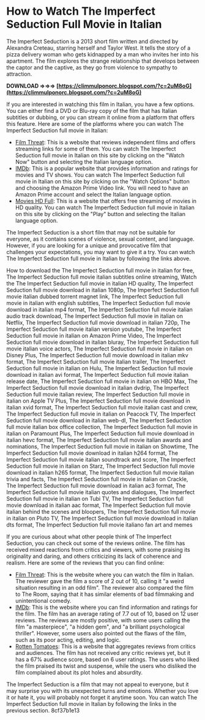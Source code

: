 # How to Watch The Imperfect Seduction Full Movie in Italian
 
The Imperfect Seduction is a 2013 short film written and directed by Alexandra Creteau, starring herself and Taylor West. It tells the story of a pizza delivery woman who gets kidnapped by a man who invites her into his apartment. The film explores the strange relationship that develops between the captor and the captive, as they go from violence to sympathy to attraction.
 
**DOWNLOAD ⇒⇒⇒ [https://climmulponorc.blogspot.com/?c=2uM8oG](https://climmulponorc.blogspot.com/?c=2uM8oG)**


 
If you are interested in watching this film in Italian, you have a few options. You can either find a DVD or Blu-ray copy of the film that has Italian subtitles or dubbing, or you can stream it online from a platform that offers this feature. Here are some of the platforms where you can watch The Imperfect Seduction full movie in Italian:
 
- [Film Threat](https://filmthreat.com/reviews/the-imperfect-seduction/): This is a website that reviews independent films and offers streaming links for some of them. You can watch The Imperfect Seduction full movie in Italian on this site by clicking on the "Watch Now" button and selecting the Italian language option.
- [IMDb](https://www.imdb.com/title/tt10932100/): This is a popular website that provides information and ratings for movies and TV shows. You can watch The Imperfect Seduction full movie in Italian on this site by clicking on the "Watch Options" button and choosing the Amazon Prime Video link. You will need to have an Amazon Prime account and select the Italian language option.
- [Movies HD Full](https://s3-us-west-1.amazonaws.com/movies-hd-full/n105/Watch-The-Imperfect-Seduction-2013-Full-Movie.html): This is a website that offers free streaming of movies in HD quality. You can watch The Imperfect Seduction full movie in Italian on this site by clicking on the "Play" button and selecting the Italian language option.

The Imperfect Seduction is a short film that may not be suitable for everyone, as it contains scenes of violence, sexual content, and language. However, if you are looking for a unique and provocative film that challenges your expectations, you may want to give it a try. You can watch The Imperfect Seduction full movie in Italian by following the links above.
 
How to download the The Imperfect Seduction full movie in italian for free,  The Imperfect Seduction full movie italian subtitles online streaming,  Watch the The Imperfect Seduction full movie in italian HD quality,  The Imperfect Seduction full movie download in italian 1080p,  The Imperfect Seduction full movie italian dubbed torrent magnet link,  The Imperfect Seduction full movie in italian with english subtitles,  The Imperfect Seduction full movie download in italian mp4 format,  The Imperfect Seduction full movie italian audio track download,  The Imperfect Seduction full movie in italian on Netflix,  The Imperfect Seduction full movie download in italian 720p,  The Imperfect Seduction full movie italian version youtube,  The Imperfect Seduction full movie in italian on Amazon Prime Video,  The Imperfect Seduction full movie download in italian bluray,  The Imperfect Seduction full movie italian voice actors,  The Imperfect Seduction full movie in italian on Disney Plus,  The Imperfect Seduction full movie download in italian mkv format,  The Imperfect Seduction full movie italian trailer,  The Imperfect Seduction full movie in italian on Hulu,  The Imperfect Seduction full movie download in italian avi format,  The Imperfect Seduction full movie italian release date,  The Imperfect Seduction full movie in italian on HBO Max,  The Imperfect Seduction full movie download in italian dvdrip,  The Imperfect Seduction full movie italian review,  The Imperfect Seduction full movie in italian on Apple TV Plus,  The Imperfect Seduction full movie download in italian xvid format,  The Imperfect Seduction full movie italian cast and crew,  The Imperfect Seduction full movie in italian on Peacock TV,  The Imperfect Seduction full movie download in italian web-dl,  The Imperfect Seduction full movie italian box office collection,  The Imperfect Seduction full movie in italian on Paramount Plus,  The Imperfect Seduction full movie download in italian hevc format,  The Imperfect Seduction full movie italian awards and nominations,  The Imperfect Seduction full movie in italian on Showtime,  The Imperfect Seduction full movie download in italian h264 format,  The Imperfect Seduction full movie italian soundtrack and score,  The Imperfect Seduction full movie in italian on Starz,  The Imperfect Seduction full movie download in italian h265 format,  The Imperfect Seduction full movie italian trivia and facts,  The Imperfect Seduction full movie in italian on Crackle,  The Imperfect Seduction full movie download in italian ac3 format,  The Imperfect Seduction full movie italian quotes and dialogues,  The Imperfect Seduction full movie in italian on Tubi TV,  The Imperfect Seduction full movie download in italian aac format,  The Imperfect Seduction full movie italian behind the scenes and bloopers,  The Imperfect Seduction full movie in italian on Pluto TV,  The Imperfect Seduction full movie download in italian dts format,  The Imperfect Seduction full movie italiano fan art and memes
  
If you are curious about what other people think of The Imperfect Seduction, you can check out some of the reviews online. The film has received mixed reactions from critics and viewers, with some praising its originality and daring, and others criticizing its lack of coherence and realism. Here are some of the reviews that you can find online:

- [Film Threat](https://filmthreat.com/reviews/the-imperfect-seduction/): This is the website where you can watch the film in Italian. The reviewer gave the film a score of 2 out of 10, calling it "a weird situation resulting in an odd film". The reviewer also compared the film to The Room, saying that it has similar elements of bad filmmaking and unintentional comedy.
- [IMDb](https://www.imdb.com/title/tt10932100/reviews): This is the website where you can find information and ratings for the film. The film has an average rating of 7.7 out of 10, based on 12 user reviews. The reviews are mostly positive, with some users calling the film "a masterpiece", "a hidden gem", and "a brilliant psychological thriller". However, some users also pointed out the flaws of the film, such as its poor acting, editing, and logic.
- [Rotten Tomatoes](https://www.rottentomatoes.com/m/the_imperfect_seduction): This is a website that aggregates reviews from critics and audiences. The film has not received any critic reviews yet, but it has a 67% audience score, based on 6 user ratings. The users who liked the film praised its twist and suspense, while the users who disliked the film complained about its plot holes and absurdity.

The Imperfect Seduction is a film that may not appeal to everyone, but it may surprise you with its unexpected turns and emotions. Whether you love it or hate it, you will probably not forget it anytime soon. You can watch The Imperfect Seduction full movie in Italian by following the links in the previous section.
 8cf37b1e13
 
